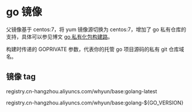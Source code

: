# go 镜像

父镜像基于 centos:7，将 yum 镜像源切换为 centos:7，增加了 go 私有仓库的支持，具体可以参见博文 [go 私有化包构建路](https://blog.whyun.com/posts/go-private-package/)。

构建时传递的 GOPRIVATE 参数，代表你的托管 go 项目源码的私有 git 仓库域名。

## 镜像 tag

registry.cn-hangzhou.aliyuncs.com/whyun/base:golang-latest

registry.cn-hangzhou.aliyuncs.com/whyun/base:golang-${GO_VERSION}